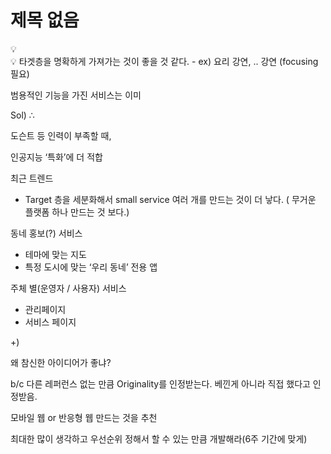 # 제목 없음

<aside>
💡

</aside>

<aside>
💡 타겟층을 명확하게 가져가는 것이 좋을 것 같다.
    - ex) 요리 강연, .. 강연 (focusing 필요)

범용적인 기능을 가진 서비스는 이미

</aside>

Sol) ∴

도슨트 등 인력이 부족할 때,

인공지능 ‘특화’에 더 적합

최근 트렌드

- Target 층을 세분화해서 small service 여러 개를 만드는 것이 더 낳다. ( 무거운 플랫폼 하나 만드는 것 보다.)

동네 홍보(?) 서비스

- 테마에 맞는 지도
- 특정 도시에 맞는 ‘우리 동네’ 전용 앱

주체 별(운영자 / 사용자) 서비스

- 관리페이지
- 서비스 페이지

+)

 왜 참신한 아이디어가 좋냐?

b/c 다른 레퍼런스 없는 만큼 Originality를 인정받는다. 베낀게 아니라 직접 했다고 인정받음.

모바일 웹 or 반응형 웹 만드는 것을 추천

최대한 많이 생각하고 우선순위 정해서 할 수 있는 만큼 개발해라(6주 기간에 맞게)
